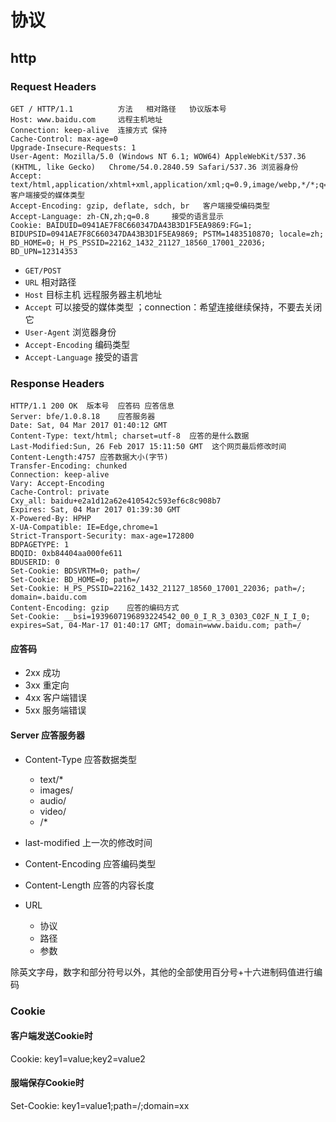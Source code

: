 # 协议

## http

### Request Headers

```
GET / HTTP/1.1			方法   相对路径   协议版本号
Host: www.baidu.com		远程主机地址
Connection: keep-alive	连接方式 保持
Cache-Control: max-age=0
Upgrade-Insecure-Requests: 1
User-Agent: Mozilla/5.0 (Windows NT 6.1; WOW64) AppleWebKit/537.36 (KHTML, like Gecko)   Chrome/54.0.2840.59 Safari/537.36 浏览器身份
Accept: text/html,application/xhtml+xml,application/xml;q=0.9,image/webp,*/*;q=0.8   客户端接受的媒体类型
Accept-Encoding: gzip, deflate, sdch, br   客户端接受编码类型
Accept-Language: zh-CN,zh;q=0.8		接受的语言显示
Cookie: BAIDUID=0941AE7F8C660347DA43B3D1F5EA9869:FG=1; BIDUPSID=0941AE7F8C660347DA43B3D1F5EA9869; PSTM=1483510870; locale=zh; BD_HOME=0; H_PS_PSSID=22162_1432_21127_18560_17001_22036; BD_UPN=12314353
```

- `GET/POST`
- `URL` 相对路径
- `Host` 目标主机 远程服务器主机地址
- `Accept` 可以接受的媒体类型 ；connection：希望连接继续保持，不要去关闭它
- `User-Agent` 浏览器身份
- `Accept-Encoding` 编码类型
- `Accept-Language` 接受的语言

### Response Headers

```
HTTP/1.1 200 OK  版本号  应答码 应答信息
Server: bfe/1.0.8.18	应答服务器
Date: Sat, 04 Mar 2017 01:40:12 GMT 
Content-Type: text/html; charset=utf-8  应答的是什么数据
Last-Modified:Sun, 26 Feb 2017 15:11:50 GMT  这个网页最后修改时间
Content-Length:4757 应答数据大小(字节)
Transfer-Encoding: chunked
Connection: keep-alive
Vary: Accept-Encoding
Cache-Control: private
Cxy_all: baidu+e2a1d12a62e410542c593ef6c8c908b7
Expires: Sat, 04 Mar 2017 01:39:30 GMT
X-Powered-By: HPHP
X-UA-Compatible: IE=Edge,chrome=1
Strict-Transport-Security: max-age=172800
BDPAGETYPE: 1
BDQID: 0xb84404aa000fe611
BDUSERID: 0
Set-Cookie: BDSVRTM=0; path=/
Set-Cookie: BD_HOME=0; path=/
Set-Cookie: H_PS_PSSID=22162_1432_21127_18560_17001_22036; path=/; domain=.baidu.com
Content-Encoding: gzip    应答的编码方式
Set-Cookie: __bsi=1939607196893224542_00_0_I_R_3_0303_C02F_N_I_I_0; expires=Sat, 04-Mar-17 01:40:17 GMT; domain=www.baidu.com; path=/
```

#### 应答码

- 2xx 成功
- 3xx 重定向
- 4xx 客户端错误
- 5xx 服务端错误

#### Server 应答服务器

- Content-Type 应答数据类型
  - text/*	
  - images/
  - audio/
  - video/
  - /*


- last-modified 上一次的修改时间
- Content-Encoding 应答编码类型
- Content-Length 应答的内容长度
- URL
  - 协议
  - 路径
  - 参数

除英文字母，数字和部分符号以外，其他的全部使用百分号+十六进制码值进行编码

### Cookie

#### 客户端发送Cookie时

Cookie: key1=value;key2=value2

#### 服端保存Cookie时

Set-Cookie: key1=value1;path=/;domain=xx 







